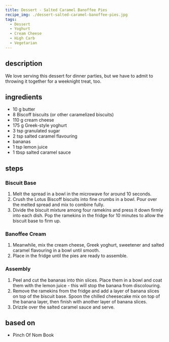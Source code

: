 ```yaml
---
title: Dessert - Salted Caramel Banoffee Pies
recipe_img: ./dessert-salted-caramel-banoffee-pies.jpg
tags:
  - Dessert
  - Yoghurt
  - Cream Cheese
  - High Carb
  - Vegetarian
---
```


## description

We love serving this dessert for dinner parties, but we have to admit to throwing it together for a weeknight treat, too.

## ingredients

- 10 g butter
- 8 Biscoff biscuits (or other caramelized biscuits)
- 110 g cream cheese
- 175 g Greek-style yoghurt
- 3 tsp granulated sugar
- 2 tsp salted caramel flavouring
- bananas
- 1 tsp lemon juice
- 1 tbsp salted caramel sauce

## steps

### Biscuit Base

1. Melt the spread in a bowl in the microwave for around 10 seconds.
2. Crush the Lotus Biscoff biscuits into fine crumbs in a bowl. Pour over the melted spread and mix to combine fully.
3. Divide the biscuit mixture among four ramekins and press it down firmly into each dish. Pop the ramekins in the fridge for 10 minutes to allow the biscuit base to firm up.

### Banoffee Cream

1. Meanwhile, mix the cream cheese, Greek yoghurt, sweetener and salted caramel flavouring in a bowl until smooth.
2. Place in the fridge until the pies are ready to assemble.

### Assembly

1. Peel and cut the bananas into thin slices. Place them in a bowl and coat them with the lemon juice - this will stop the banana from discolouring.
2. Remove the ramekins from the fridge and add a layer of banana slices on top of the biscuit base. Spoon the chilled cheesecake mix on top of the banana layer, then finish with another layer of banana slices.
3. Drizzle over the salted caramel sauce and serve.

## based on

- Pinch Of Nom Book
